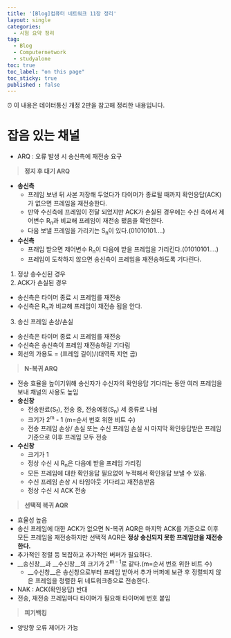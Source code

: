 ```yaml
---
title: '[Blog]컴퓨터 네트워크 11장 정리'
layout: single
categories:
  - 시험 요약 정리
tag:
  - Blog
  - Computernetwork
  - studyalone
toc: true
toc_label: "on this page"
toc_sticky: true
published : false
---
```

⏰ 이 내용은 데이터통신 개정 2판을 참고해 정리한 내용입니다.

# 잡음 있는 채널
- ARQ : 오류 발생 시 송신측에 재전송 요구
> __정지 후 대기 ARQ__
- __송신측__
  - 프레임 보낸 뒤 사본 저장해 두었다가 타이머가 종료될 때까지 확인응답(ACK)가 없으면 프레임을 재전송한다.
  - 만약 수신측에 프레임이 전달 되었지만 ACK가 손실된 경우에는 수신 측에서 제어변수 R<sub>n</sub>과 비교해 프레임이 재전송 됐음을 확인한다.
  - 다음 보낼 프레임을 가리키는 S<sub>n</sub>이 있다.(01010101....)
- __수신측__
  - 프래임 받으면 제어변수 R<sub>n</sub>이 다음에 받을 프레임을 가리킨다.(01010101....)
  - 프레임이 도착하지 않으면 송신측이 프레임을 재전송하도록 기다린다.
1. 정상 송수신된 경우
2. ACK가 손실된 경우
  - 송신측은 타이머 종료 시 프레임를 재전송
  - 수신측은 R<sub>n</sub>과 비교해 프레임이 재전송 됨을 안다.
3. 송신 프레임 손상/손실
  - 송신측은 타이머 종료 시 프레임를 재전송
  - 수신측은 송신측이 프레임 재전송하길 기다림
- 회선의 가용도 = (프레임 길이)/(대역폭 지연 곱)

> __N-복귀 ARQ__
- 전송 효율을 높이기위해 송신자가 수신자의 확인응답 기다리는 동안 여러 프레임을 보내 채널의 사용도 높임
- __송신창__
  - 전송완료(S<sub>f</sub>), 전송 중, 전송예정(S<sub>n</sub>) 세 종류로 나뉨
  - 크기가 2<sup>m</sup> - 1 (m=순서 번호 위한 비트 수)
  - 전송 프레임 손상/ 손실 또는 수신 프레임 손실 시 마지막 확인응답받은 프레임 기준으로 이후 프레임 모두 전송
- __수신창__
  - 크기가 1
  - 정상 수신 시 R<sub>n</sub>은 다음에 받을 프레임 가리킴
  - 모든 프레임에 대한 확인응답 필요없이 누적해서 확인응답 보낼 수 있음.
  - 수신 프레임 손상 시 타임아웃 기다리고 재전송받음
  - 정상 수신 시 ACK 전송

> __선택적 복귀 AQR__
- 효율성 높음
- 송신 프레임에 대한 ACK가 없으면 N-복귀 AQR은 마지막 ACK를 기준으로 이후 모든 프레임을 재전송하지만 선택적 AQR은 __정상 송신되지 못한 프레임만을 재전송한다.__
- 추가적인 정렬 등 복잡하고 추가적인 버퍼가 필요하다.
- __송신창__과 __수신창__의 크기가 2<sup>m - 1</sup>로 같다.(m=순서 번호 위한 비트 수)
  - __수신창__은 송신창으로부터 프레임 받아서 추가 버퍼에 보관 후 정렬되지 않은 프레임을 정렬한 뒤 네트워크층으로 전송한다.
- NAK : ACK(확인응답) 반대
- 전송, 재전송 프레임마다 타이머가 필요해 타이머에 번호 붙임

> __피기백킹__
- 양방향 오류 제어가 가능
